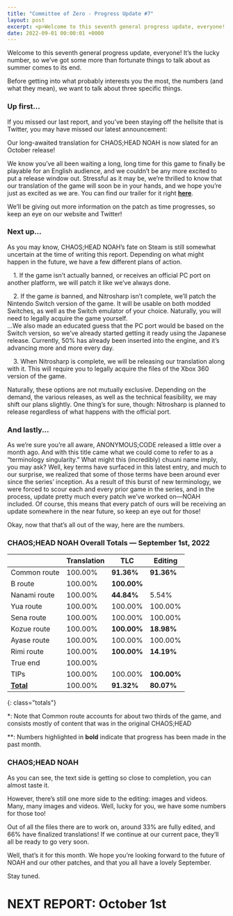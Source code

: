 ```yaml
---
title: "Committee of Zero - Progress Update #7"
layout: post
excerpt: <p>Welcome to this seventh general progress update, everyone! It’s the lucky number, so we’ve got some more than fortunate things to talk about as summer slowly comes to its end.</p>
date: 2022-09-01 00:00:01 +0000
---
```


Welcome to this seventh general progress update, everyone! It’s the lucky number, so we’ve got some more than fortunate things to talk about as summer comes to its end.

Before getting into what probably interests you the most, the numbers (and what they mean), we want to talk about three specific things.

### Up first...

If you missed our last report, and you’ve been staying off the hellsite that is Twitter, you may have missed our latest announcement:

Our long-awaited translation for CHAOS;HEAD NOAH is now slated for an October release!

We know you’ve all been waiting a long, long time for this game to finally be playable for an English audience, and we couldn’t be any more excited to put a release window out. Stressful as it may be, we’re thrilled to know that our translation of the game will soon be in your hands, and we hope you’re just as excited as we are. You can find our trailer for it right [**here**](https://www.youtube.com/watch?v=i8cFtc6bqU8).

We’ll be giving out more information on the patch as time progresses, so keep an eye on our website and Twitter!

### Next up...

As you may know, CHAOS;HEAD NOAH’s fate on Steam is still somewhat uncertain at the time of writing this report. Depending on what might happen in the future, we have a few different plans of action.<br>

&emsp;1. If the game isn’t actually banned, or receives an official PC port on another platform, we will patch it like we’ve always done.

&emsp;2. If the game *is* banned, and Nitrosharp isn’t complete, we’ll patch the Nintendo Switch version of the game. It will be usable on both modded Switches, as well as the Switch emulator of your choice. Naturally, you will need to legally acquire the game yourself.<br>...We also made an educated guess that the PC port would be based on the Switch version, so we’ve already started getting it ready using the Japanese release. Currently, 50% has already been inserted into the engine, and it’s advancing more and more every day.

&emsp;3. When Nitrosharp is complete, we will be releasing our translation along with it. This will require you to legally acquire the files of the Xbox 360 version of the game.

Naturally, these options are not mutually exclusive. Depending on the demand, the various releases, as well as the technical feasibility, we may shift our plans slightly. One thing’s for sure, though: Nitrosharp is planned to release regardless of what happens with the official port.

### And lastly...

As we’re sure you’re all aware, ANONYMOUS;CODE released a little over a month ago. And with this title came what we could come to refer to as a “terminology singularity.” What might this (incredibly) chuuni name imply, you may ask? Well, key terms have surfaced in this latest entry, and much to our surprise, we realized that some of those terms have been around ever since the series’ inception. As a result of this burst of new terminology, we were forced to scour each and every prior game in the series, and in the process, update pretty much every patch we’ve worked on—NOAH included. Of course, this means that every patch of ours will be receiving an update somewhere in the near future, so keep an eye out for those!

Okay, now that that’s all out of the way, here are the numbers.


### CHAOS;HEAD NOAH Overall Totals — September 1st, 2022

|                  | **Translation** | **TLC**    | **Editing** |
| ---------------- | --------------- | ---------- | ----------- |
| Common route     | 100.00%         | **91.36%** | **91.36%**  |
| B route          | 100.00%         | **100.00%**|             |
| Nanami route     | 100.00%         | **44.84%** | 5.54%       |
| Yua route        | 100.00%         | 100.00%    | 100.00%     |
| Sena route       | 100.00%         | 100.00%    | 100.00%     |
| Kozue route      | 100.00%         | **100.00%**| **18.98%**  |
| Ayase route      | 100.00%         | 100.00%    | 100.00%     |
| Rimi route       | 100.00%         | **100.00%**| **14.19%**  |
| True end         | 100.00%         |            |             |
| TIPs             | 100.00%         | 100.00%    | **100.00%** |
| **<u>Total</u>** | 100.00%         | **91.32%** | **80.07%**  |
{: class="totals"}

\*: Note that Common route accounts for about two thirds of the game, and consists mostly of content that was in the original CHAOS;HEAD

\*\*: Numbers highlighted in **bold** indicate that progress has been made in the past month.


### CHAOS;HEAD NOAH

As you can see, the text side is getting so close to completion, you can almost taste it.

However, there’s still one more side to the editing: images and videos. Many, many images and videos. Well, lucky for you, we have some numbers for those too!

Out of all the files there are to work on, around 33% are fully edited, and 66% have finalized translations! If we continue at our current pace, they’ll all be ready to go very soon.

Well, that’s it for this month. We hope you’re looking forward to the future of NOAH and our other patches, and that you all have a lovely September.

Stay tuned.

# NEXT REPORT: October 1st